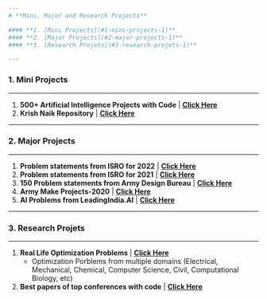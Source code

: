 ```yaml
---
# **Mini, Major and Research Projects**

#### **1. [Mini Projects](#1-mini-projects-1)**
#### **2. [Major Projects](#2-major-projects-1)**
#### **3. [Research Projets](#3-research-projets-1)**

---
```

### **1. Mini Projects**
---
 1. **500+ Artificial Intelligence Projects with Code** | <a href="https://github.com/ashishpatel26/500-AI-Machine-learning-Deep-learning-Computer-vision-NLP-Projects-with-code" target="_blank" rel="noopener"><b>Click Here</b></a>
 2. **Krish Naik Repository** | <a href="https://github.com/krishnaik06?tab=repositories" target="_blank" rel="noopener"><b>Click Here</b></a>

---
### **2. Major Projects**
---
1. **Problem statements from ISRO for 2022** | <a href="https://drive.google.com/file/d/10FtiD3vsitu76moMpCjaekIaREu3Z_bs" target="_blank" rel="noopener"><b>Click Here</b></a>
2. **Problem statements from ISRO for 2021** | <a href="https://drive.google.com/file/d/1eG4q4N76y23fLRVVEbuRegauk-0VWBIh" target="_blank" rel="noopener"><b>Click Here</b></a>
3. **150 Problem statements from Army Design Bureau** | <a href="https://drive.google.com/file/d/13qkaoBVDEbHMc8LS3HWIW8AJFN5THRDX" target="_blank" rel="noopener"><b>Click Here</b></a>
4. **Army Make Projects-2020** | <a href="https://drive.google.com/file/d/19UHWqrxaOLEg5rFMPd_2Io2Gucq2NGva" target="_blank" rel="noopener"><b>Click Here</b></a>
5. **AI Problems from LeadingIndia.AI** | <a href="https://www.leadingindia.ai/projects" target="_blank" rel="noopener"><b>Click Here</b></a>
---
### **3. Research Projets**
---
1. **Real Life Optimization Problems** | <a href="https://github.com/P-N-Suganthan/2020-RW-Constrained-Optimisation/blob/master/Problem-Definitions.pdf" target="_blank" rel="noopener"><b>Click Here</b></a>
   - Optimization Porblems from multiple domains (Electrical, Mechanical, Chemical, Computer Science, Civil, Computational Biology, etc)
2. **Best papers of top conferences with code** | <a href="https://github.com/zziz/pwc" target="_blank" rel="noopener"><b>Click Here</b></a>

